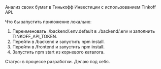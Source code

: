 Анализ своих бумаг в Тинькофф Инвестиции с использованием Tinkoff API.

Что бы запустить приложение локально:
1. Переименовать ./backend/.env.default в ./backend/.env и заполнить TINKOFF_API_TOKEN.
2. Перейти в /backend и запустить npm install.
3. Перейти в /frontend и запустить npm install.
4. Запустить npm start из корневого каталога.

Статус: в процессе разработки. Делаю под себя.